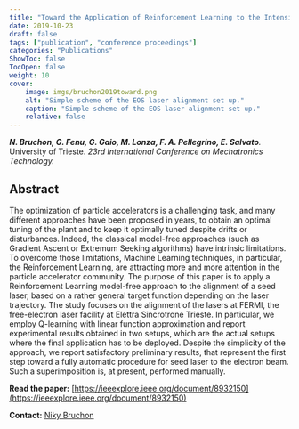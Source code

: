 ```yaml
---
title: "Toward the Application of Reinforcement Learning to the Intensity Control of a Seeded Free-Electron Laser"
date: 2019-10-23
draft: false
tags: ["publication", "conference proceedings"]
categories: "Publications"
ShowToc: false
TocOpen: false
weight: 10
cover:
    image: imgs/bruchon2019toward.png
    alt: "Simple scheme of the EOS laser alignment set up."
    caption: "Simple scheme of the EOS laser alignment set up."
    relative: false
---
```


_**N. Bruchon, G. Fenu, G. Gaio, M. Lonza, F. A. Pellegrino, E. Salvato**._ University of Trieste. _23rd International Conference on Mechatronics Technology._

## Abstract

The optimization of particle accelerators is a challenging task, and many different approaches have been proposed in years, to obtain an optimal tuning of the plant and to keep it optimally tuned despite drifts or disturbances. Indeed, the classical model-free approaches (such as Gradient Ascent or Extremum Seeking algorithms) have intrinsic limitations. To overcome those limitations, Machine Learning techniques, in particular, the Reinforcement Learning, are attracting more and more attention in the particle accelerator community. The purpose of this paper is to apply a Reinforcement Learning model-free approach to the alignment of a seed laser, based on a rather general target function depending on the laser trajectory. The study focuses on the alignment of the lasers at FERMI, the free-electron laser facility at Elettra Sincrotrone Trieste. In particular, we employ Q-learning with linear function approximation and report experimental results obtained in two setups, which are the actual setups where the final application has to be deployed. Despite the simplicity of the approach, we report satisfactory preliminary results, that represent the first step toward a fully automatic procedure for seed laser to the electron beam. Such a superimposition is, at present, performed manually.

**Read the paper:** [https://ieeexplore.ieee.org/document/8932150](https://ieeexplore.ieee.org/document/8932150)

**Contact:** [Niky Bruchon](mailto:niky.bruchon@cern.ch)
